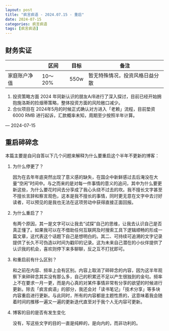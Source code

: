 ```yaml
---
layout: post
title: "疯言疯语 - 2024.07.15 - 重启"
date: 2024-07-15
categories: 疯言疯语
tags: [疯言疯语]
---
```


## 财务实证

|  | 区间 | 目标 | 备注 |
| --- | --- | --- | --- |
| 家庭账户净值 | 10～20% | 550w | 暂无特殊情况，投资风格日益分散 |

1. 投资策略方面 2024 年同新认识的朋友A/B进行了深入探讨，目前已经开始拥抱施洛斯的捡烟蒂策略，整体投资方面的风险敞口减少。
2. 合伙项目在 2024年5月的时候正式确认对方进入「老赖」流程，目前垫资 6000 RMB 进行起诉，汇款概率未知，周期至少按照半年计算。

— 2024-07-15

## 重启碎碎念

本篇主要是自问自答以下几个问题来解释为什么要重启这个半年不更新的博客：

1. 为什么停更了？

    因为在去年年底突然出现了意义感的缺失，在国企中新鲜感过去后淹没在大量“空闲”时间中。与之而来的是对每一件事情的意义的追问，其中为什么要更新这些，为什么要花时间去分享成了我心头绕不过去的坎。我不擅长文字甚至不擅长言辞和察言观色，这本是我不擅长的事情，同时更无意在文字中去讨好读者，可以预见的是我也无法在这项劳动中获得直接正面回报。

2. 为什么重启了？

    有两个原因，其一是文字可以让我去“试探”自己的思维，让我去认识自己是否真正懂了。如果我可以在不借助任何互联网及时搜索工具下逻辑顺畅的形成一篇文章，这代表这个话题下自己是想明白的。其二、可持续可追溯的文字记录提供了长久不可伪造以时间为戳印的记录。这为未来自己潜在的小伙伴提供了认识我的机会，喜欢则停下来多聊聊，反之互不打扰即可。

3. 和重启前有什么区别？

    和之前在内容、频率上会有区别。内容上取消了碎碎念的内容，因为这半年观察下来碎碎念其实没有那么多，自己的积累还不足以产生很独到的金句。频率上不在要求一月一更，而是内心真的对某件事情非常有分享的欲望的时候进行更新。除去「疯言疯语」的部分，我还会对「读书笔记」「技术分享」等多块内容重启进行更新。与此同时，所有的内容都是主题性质的，这意味着我会随着时间的推移一遍又一遍的更新迭代直至对于我个人无内容可更新。

4. 博客的目的是否有发生变化

    没有，写这些文字的目的一直是纯粹的，是向内的，而非功利的。

